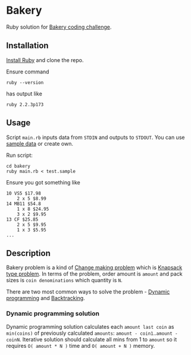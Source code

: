 # Bakery
Ruby solution for [Bakery coding challenge](Codingchallenge.pdf).

## Installation

[Install Ruby](https://www.ruby-lang.org/en/documentation/installation/) and
clone the repo.

Ensure command
```console
ruby --version
```
has output like
```console
ruby 2.2.3p173
```

## Usage

Script `main.rb` inputs data from `STDIN` and outputs to `STDOUT`. You can use
[sample data](test.sample) or create own.

Run script:
```console
cd bakery
ruby main.rb < test.sample
```

Ensure you got something like
```console
10 VS5 $17.98
    2 x 5 $8.99
14 MB11 $54.8
    1 x 8 $24.95
    3 x 2 $9.95
13 CF $25.85
    2 x 5 $9.95
    1 x 3 $5.95
...
```

## Description

Bakery problem is a kind of
[Change making problem](https://en.wikipedia.org/wiki/Change-making_problem)
which is [Knapsack type problem](https://en.wikipedia.org/wiki/Knapsack_problem).
In terms of the problem, order amount is `amount` and pack sizes is
`coin denominations` which quantity is `N`.

There are two most common ways to solve the problem -
[Dynamic programming](https://en.wikipedia.org/wiki/Dynamic_programming) and
[Backtracking](https://en.wikipedia.org/wiki/Backtracking).

### Dynamic programming solution

Dynamic programming solution calculates each `amount last coin` as `min(coins)`
of previously calculated `amounts`: `amount - coin1`..`amount - coinN`.
Iterative solution should calculate all mins from 1 to `amount` so it requires
`O( amount * N )` time and `O( amount + N )` memory.
